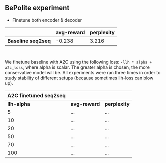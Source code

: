 ## BePolite experiment

* Finetune both encoder & decoder

| | avg-reward | perplexity
--- | --- | ---
__Baseline seq2seq__ | -0.238 | 3.216

`
`

We finetune baseline with A2C using the following loss: `-llh * alpha + a2c_loss`, where alpha is scalar. The greater alpha is chosen, the more conservative model will be. All experiments were ran three times in order to study stability of different setups (because sometimes llh-loss can blow up).

| A2C finetuned seq2seq | | |
--- | --- | ---
| __llh-alpha__ | __avg-reward__ | __perplexity__
5 | ... | ...
10 | ... | ...
20 | ... | ...
50 | ... | ...
70 | ... | ...
100 | ... | ...
